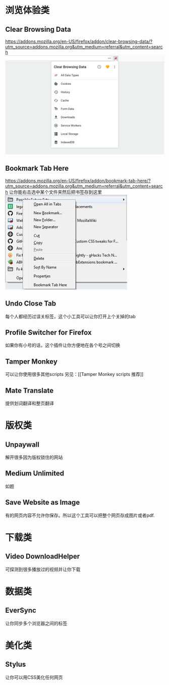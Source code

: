 # 浏览体验类
## Clear Browsing Data
https://addons.mozilla.org/en-US/firefox/addon/clear-browsing-data/?utm_source=addons.mozilla.org&utm_medium=referral&utm_content=search
![](_media/2e4cbf7445833351cf600dcd95a83518_MD5.png)

## Bookmark Tab Here
https://addons.mozilla.org/en-US/firefox/addon/bookmark-tab-here/?utm_source=addons.mozilla.org&utm_medium=referral&utm_content=search
让你能右击选中某个文件夹然后把书签存到这里
![](_media/4ed4940c2f6d594e18101483800ffebf_MD5.png)
## Undo Close Tab
每个人都经历过误关标签，这个小工具可以让你打开上个关掉的tab


##  Profile Switcher for Firefox
如果你有小号的话，这个插件让你方便地在各个号之间切换


## Tamper Monkey
可以让你使用很多其他scripts
另见：[[Tamper Monkey scripts 推荐]]

## Mate Translate
提供划词翻译和整页翻译

# 版权类
## Unpaywall
解开很多因为版权锁住的网站
## Medium Unlimited
如题
## Save Website as Image
有的网页内容不允许你保存。所以这个工具可以把整个网页存成图片或者pdf.

# 下载类
## Video DownloadHelper
可探测到很多播放过的视频并让你下载

# 数据类
## EverSync
让你同步多个浏览器之间的标签

# 美化类
##  Stylus
让你可以用CSS美化任何网页

